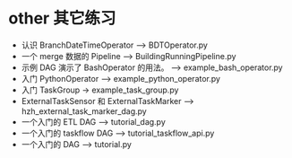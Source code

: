 # other 其它练习
* 认识 BranchDateTimeOperator --> BDTOperator.py
* 一个 merge 数据的 Pipeline --> BuildingRunningPipeline.py
* 示例 DAG 演示了 BashOperator 的用法。 --> example_bash_operator.py
* 入门 PythonOperator --> example_python_operator.py
* 入门 TaskGroup -> example_task_group.py
* ExternalTaskSensor 和 ExternalTaskMarker --> hzh_external_task_marker_dag.py
* 一个入门的 ETL DAG --> tutorial_dag.py
* 一个入门的 taskflow DAG --> tutorial_taskflow_api.py
* 一个入门的 DAG --> tutorial.py